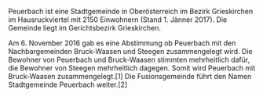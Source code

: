 Peuerbach ist eine Stadtgemeinde in Oberösterreich im Bezirk Grieskirchen im Hausruckviertel mit 2150 Einwohnern (Stand 1. Jänner 2017). Die Gemeinde liegt im Gerichtsbezirk Grieskirchen.

Am 6. November 2016 gab es eine Abstimmung ob Peuerbach mit den Nachbargemeinden Bruck-Waasen und Steegen zusammengelegt wird. Die Bewohner von Peuerbach und Bruck-Waasen stimmten mehrheitlich dafür, die Bewohner von Steegen mehrheitlich dagegen. Somit wird Peuerbach mit Bruck-Waasen zusammengelegt.[1] Die Fusionsgemeinde führt den Namen Stadtgemeinde Peuerbach weiter.[2]
